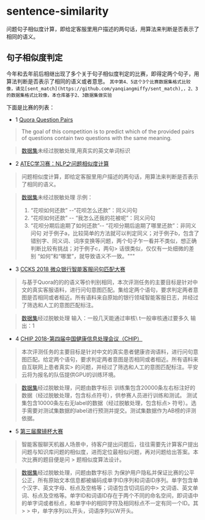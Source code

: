 # sentence-similarity
问题句子相似度计算，即给定客服里用户描述的两句话，用算法来判断是否表示了相同的语义。
## 句子相似度判定
今年和去年前后相继出现了多个关于句子相似度判定的比赛，即得定两个句子，用算法判断是否表示了相同的语义或者意思。
`其中第4、5这个3个比赛数据集格式比较像，请见[sent_match](https://github.com/yanqiangmiffy/sent_match),，2、3 的数据集格式比较像，本仓库基于2、3数据集做实验`

下面是比赛的列表：
- 1 [Quora Question Pairs](https://www.kaggle.com/c/quora-question-pairs)

> The goal of this competition is to predict which of the provided pairs of questions contain two questions with the same meaning. 

> [数据集](https://www.kaggle.com/c/quora-question-pairs/data)未经过脱敏处理,用真实的英文单词标识

- 2 [ ATEC学习赛：NLP之问题相似度计算](https://dc.cloud.alipay.com/index#/topic/intro?id=8)
> 问题相似度计算，即给定客服里用户描述的两句话，用算法来判断是否表示了相同的语义。

> [数据集](https://dc.cloud.alipay.com/index#/topic/data?id=8)未经过脱敏处理
> 示例：
> 1. “花呗如何还款” --“花呗怎么还款”：同义问句
> 2. “花呗如何还款” -- “我怎么还我的花被呢”：同义问句
> 3. “花呗分期后逾期了如何还款”-- “花呗分期后逾期了哪里还款”：非同义问句
> 对于例子a，比较简单的方法就可以判定同义；对于例子b，包含了错别字、同义词、词序变换等问题，两个句子乍一看并不类似，想正确判断比较有挑战；对于例子c，两句> 话很类似，仅仅有一处细微的差别 “如何”和“哪里”，就导致语义不一致。"""

- 3 [CCKS 2018 微众银行智能客服问句匹配大赛](https://biendata.com/competition/CCKS2018_3/leaderboard/)
> 与基于Quora的的的语义等价判别相同，本次评测任务的主要目标是针对中文的真实客服语料，进行问句意图匹配。集给定两个语句，要求判定两者意图是否相同或者相近。所有语料来自原始的银行领域智能客服日志，并经过了筛选和人工的意图匹配标注。

>  [数据集](https://biendata.com/competition/CCKS2018_3/data/)经过脱敏处理
> 输入：一般几天能通过审核\ t一般审核通过要多久
> 输出：1

- 4 [CHIP 2018-第四届中国健康信息处理会议（CHIP）](https://biendata.com/competition/chip2018/)
> 本次评测任务的主要目标是针对中文的真实患者健康咨询语料，进行问句意图匹配。给定两个语句，要求判定两者意图是否相同或者相近。所有语料来自互联网上患者真实> 的问题，并经过了筛选和人工的意图匹配标注。平安云将为报名的队伍提供GPU的训练环境。

>  [数据集](https://biendata.com/competition/chip2018/data/)经过脱敏处理，问题由数字标示
> 训练集包含20000条左右标注好的数据（经过脱敏处理，包含标点符号），供参赛人员进行训练和测试。 测试集包含10000条左右无label的数据（经过脱敏处理，包含标点> 符号）。选手需要对测试集数据的label进行预测并提交。测试集数据作为AB榜的评测依据。

- 5 [第三届魔镜杯大赛](https://ai.ppdai.com/mirror/goToMirrorDetail?mirrorId=1)
> 智能客服聊天机器人场景中，待客户提出问题后，往往需要先计算客户提出问题与知识库问题的相似度，进而定位最相似问题，再对问题给出答案。本次比赛的题目便是问 > 题相似度算法设计。

>  [数据集](https://ai.ppdai.com/mirror/goToMirrorDetail?mirrorId=1)经过脱敏处理，问题由数字标示
>  为保护用户隐私并保证比赛的公平公正，所有原始文本信息都被编码成单字ID序列和词语ID序列。单字包含单个汉字、英文字母、标点及空格等；词语包含切词后的中> 文词语、英文单词、标点及空格等。单字ID和词语ID存在于两个不同的命名空间，即词语中的单字词或者标点，和单字中的相同字符及相同标点不一定有同一个ID。其> > 中，单字序列以L开头，词语序列以W开头。
